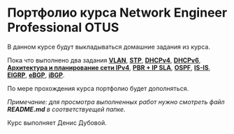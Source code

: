 # Портфолио курса Network Engineer Professional OTUS

В данном курсе будут выкладываться домашние задания из курса.

Пока что выполнено два задания [**VLAN**](https://github.com/DenisDubovoy/otus_network_engineer_Dubovoy/blob/main/Lab1/README.md), [**STP**](https://github.com/DenisDubovoy/otus_network_engineer_Dubovoy/blob/main/Lab2/README.md), [**DHCPv4**](https://github.com/DenisDubovoy/otus_network_engineer_Dubovoy/blob/main/Lab3.1/README.md), [**DHCPv6**](https://github.com/DenisDubovoy/otus_network_engineer_Dubovoy/blob/main/Lab3.2/README.md), [**Архитектура и планирование сети IPv4**](https://github.com/DenisDubovoy/otus_network_engineer_Dubovoy/blob/main/Lab4/README.md), [**PBR + IP SLA**](https://github.com/DenisDubovoy/otus_network_engineer_Dubovoy/blob/main/Lab5/README.md), [**OSPF**](https://github.com/DenisDubovoy/otus_network_engineer_Dubovoy/blob/main/Lab6/README.md), [**IS-IS**](https://github.com/DenisDubovoy/otus_network_engineer_Dubovoy/blob/main/Lab7/README.md), [**EIGRP**](https://github.com/DenisDubovoy/otus_network_engineer_Dubovoy/blob/main/Lab8/README.md), [**eBGP**](https://github.com/DenisDubovoy/otus_network_engineer_Dubovoy/blob/main/Lab9/eBGP.md), [**iBGP**](https://github.com/DenisDubovoy/otus_network_engineer_Dubovoy/blob/main/Lab10/README.md). 

По мере прохождения курса портфолио будет дополняться.

*Примечание: для просмотра выполненных работ нужно смотреть файл **README.md** в соответствуещей папке.*

Курс выполняет Денис Дубовой.